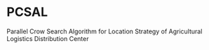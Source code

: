 # PCSAL
Parallel Crow Search Algorithm for Location Strategy of Agricultural Logistics Distribution Center
